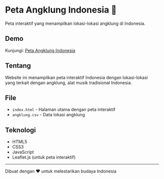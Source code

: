 # Peta Angklung Indonesia 🎵

Peta interaktif yang menampilkan lokasi-lokasi angklung di Indonesia.

## Demo
Kunjungi: [Peta Angklung Indonesia](https://[username].github.io/peta-angklung-indonesia/)

## Tentang
Website ini menampilkan peta interaktif Indonesia dengan lokasi-lokasi yang terkait dengan angklung, alat musik tradisional Indonesia.

## File
- `index.html` - Halaman utama dengan peta interaktif
- `angklung.csv` - Data lokasi angklung

## Teknologi
- HTML5
- CSS3
- JavaScript
- Leaflet.js (untuk peta interaktif)

---
Dibuat dengan ❤️ untuk melestarikan budaya Indonesia